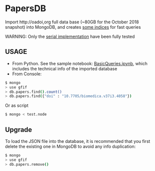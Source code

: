 # PapersDB
Import http://oadoi,org full data base  (~80GB for the October 2018 snapshot) into MongoDB, and creates [some indices](./indexes.mdb) for fast queries 

WARNING: Only the [serial implementation](./loadmongodb.sh) have been fully tested

## USAGE
* From Python. See the sample notebook: [BasicQueries.ipynb](./notebooks/Basic+Queires.ipynb), which includes the technical info of the imported database
* From Console:
```bash
$ mongo
> use gfif
> db.papers.find().count()
> db.papers.find({"doi" : "10.7705/biomedica.v37i3.4058"})
```
Or as script
```bash
$ mongo < test.node
```

## Upgrade
To load the JSON file into the database, it is recommended that you first delete the existing one in MongoDB to avoid any info duplication:
```bash
$ mongo 
> use gfif
> db.papers.remove()
```
